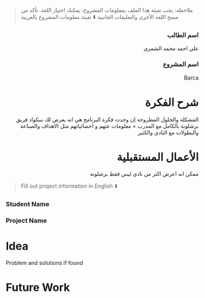 > ملاحظة: يجب تعبئة هذا الملف بمعلومات المشروع، يمكنك اختيار اللغة. تأكد من مسح اللغة الأخرى والتعليقات الجانبية
> ⬇️ تعبئة معلومات المشروع بالعربية  
<div dir="rtl">

### اسم الطالب
علي احمد محمد الشمري

### اسم المشروع
Barca

# شرح الفكرة
المشكلة والحلول المطروحة إن وجدت
فكرة البرنامج هي انه يعرض لك سكواد فريق برشلونة بالكامل مع المدرب + معلومات عنهم و احصائياتهم مثل الاهداف والصناعة والبطولات مع النادي والكثير

# الأعمال المستقبلية
ممكن انه اعرض اكثر من نادي ليس فقط برشلونة

</div>

> Fill out project information in English ⬇️
### Student Name


### Project Name

# Idea
Problem and solutions if found 


# Future Work 



